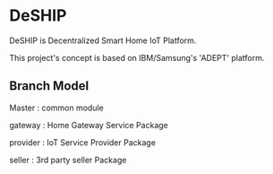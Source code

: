 # DeSHIP
DeSHIP is Decentralized Smart Home IoT Platform.

This project's concept is based on IBM/Samsung's 'ADEPT' platform.

## Branch Model
Master : common module

gateway : Home Gateway Service Package

provider : IoT Service Provider Package

seller : 3rd party seller Package
